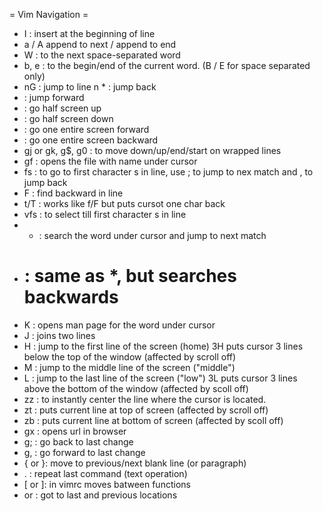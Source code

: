 = Vim Navigation =
* I : insert at the beginning of line
* a / A append to next / append to end
* W : to the next space-separated word
* b, e : to the begin/end of the current word. (B / E for space separated only)
* nG : jump to line n * <c-o> : jump back
* <c-i> : jump forward
* <c-u> : go half screen up
* <c-d> : go half screen down
* <c-f> : go one entire screen forward
* <c-b> : go one entire screen backward
* gj or gk, g$, g0 : to move down/up/end/start on wrapped lines
* gf : opens the file with name under cursor
* fs : to go to first character s in line,
use ; to jump to nex match and , to jump back
* F : find backward in line
* t/T : works like f/F but puts cursot one char back
* vfs : to select till first character s in line
* * : search the word under cursor and jump to next match
* # : same as *, but searches backwards
* K : opens man page for the word under cursor
* J : joins two lines
* H : jump to the first line of the screen (home)
3H puts cursor 3 lines below the top of the window (affected by scroll off)
* M : jump to the middle line of the screen ("middle")
* L : jump to the last line of the screen ("low")
3L puts cursor 3 lines above the bottom of the window (affected by scoll off)
* zz : to instantly center the line where the cursor is located.
* zt : puts current line at top of screen (affected by scroll off)
* zb : puts current line at bottom of screen (affected by scoll off)
* gx : opens url in browser
* g; : go back to last change
* g, : go forward to last change
* { or }: move to previous/next blank line (or paragraph)
* . : repeat last command (text operation)
* [ or ]: in vimrc moves batween functions
* <C-I> or <C-O> : got to last and previous locations
